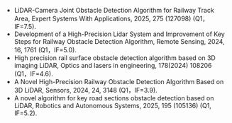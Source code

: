 - LiDAR-Camera Joint Obstacle Detection Algorithm for Railway Track Area, Expert Systems With Applications, 2025, 275 (127098) (Q1，IF=7.5).
- Development of a High-Precision Lidar System and Improvement of Key Steps for Railway Obstacle Detection Algorithm, Remote Sensing, 2024, 16, 1761 (Q1，IF=5.0).
- High precision rail surface obstacle detection algorithm based on 3D imaging LiDAR, Optics and lasers in engineering, 178(2024) 108206 (Q1，IF=4.6).
- A Novel High-Precision Railway Obstacle Detection Algorithm Based on 3D LiDAR, Sensors, 2024, 24, 3148 (Q1，IF=3.9).
- A novel algorithm for key road sections obstacle detection based on LiDAR, Robotics and Autonomous Systems, 2025, 195 (105136) (Q1, IF=5.2).

